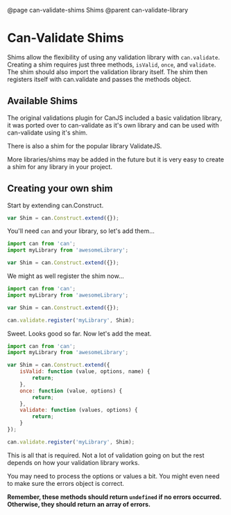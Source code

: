 @page can-validate-shims Shims
@parent can-validate-library

# Can-Validate Shims

Shims allow the flexibility of using any validation library with `can.validate`.
Creating a shim requires just three methods, `isValid`, `once`, and `validate`.
The shim should also import the validation library itself. The shim then registers
itself with can.validate and passes the methods object.

## Available Shims

The original validations plugin for CanJS included a basic validation library, it
was ported over to can-validate as it's own library and can be used with can-validate
using it's shim.

There is also a shim for the popular library ValidateJS.

More libraries/shims may be added in the future but it is very easy to create a shim
for any library in your project.


## Creating your own shim

Start by extending can.Construct.

```js
var Shim = can.Construct.extend({});
```

You'll need `can` and your library, so let's add them...

```js
import can from 'can';
import myLibrary from 'awesomeLibrary';

var Shim = can.Construct.extend({});
```

We might as well register the shim now...

```js
import can from 'can';
import myLibrary from 'awesomeLibrary';

var Shim = can.Construct.extend({});

can.validate.register('myLibrary', Shim);
```

Sweet. Looks good so far. Now let's add the meat.

```js
import can from 'can';
import myLibrary from 'awesomeLibrary';

var Shim = can.Construct.extend({
	isValid: function (value, options, name) {
		return;
	},
	once: function (value, options) {
		return;
	},
	validate: function (values, options) {
		return;
	}
});

can.validate.register('myLibrary', Shim);
```

This is all that is required. Not a lot of validation going on but the rest depends
on how your validation library works.

You may need to process the options or values a bit. You might even need to make
sure the errors object is correct.

**Remember, these methods should return `undefined` if no errors occurred. Otherwise,
they should return an array of errors.**
